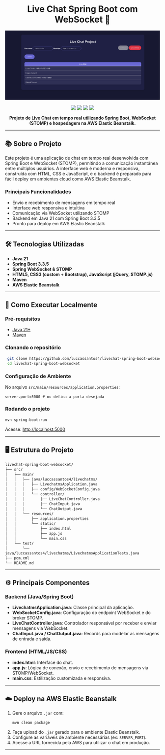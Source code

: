 [JAVA_BADGE]: https://img.shields.io/badge/java-%23ED8B00.svg?style=for-the-badge&logo=openjdk&logoColor=white
[SPRING_BADGE]: https://img.shields.io/badge/spring-%236DB33F.svg?style=for-the-badge&logo=spring&logoColor=white
[AWS_BADGE]: https://img.shields.io/badge/AWS-%23FF9900.svg?style=for-the-badge&logo=amazon-aws&logoColor=white

<h1 align="center">Live Chat Spring Boot com WebSocket 💬</h1>

<p align="center">
  <img src="https://github.com/luccassantos4/livechat-spring-boot-websocket/blob/main/live-chat-print2.png?raw=true" width="600" alt="Live Chat Screenshot"/>
</p>

<p align="center">
  <img src="https://img.shields.io/badge/java-21-blue?style=for-the-badge&logo=openjdk"/>
  <img src="https://img.shields.io/badge/spring-3.https://github.com/luccassantos4/livechat-spring-boot-websocket.git3.5-brightgreen?style=for-the-badge&logo=spring"/>
  <img src="https://img.shields.io/badge/websocket-STOMP-blueviolet?style=for-the-badge"/>
  <img src="https://img.shields.io/badge/AWS-ElasticBeanstalk-orange?style=for-the-badge&logo=amazon-aws"/>
</p>

<p align="center">
  <b>Projeto de Live Chat em tempo real utilizando Spring Boot, WebSocket (STOMP) e hospedagem na AWS Elastic Beanstalk.</b>
</p>

---

## 📚 Sobre o Projeto

Este projeto é uma aplicação de chat em tempo real desenvolvida com Spring Boot e WebSocket (STOMP), permitindo a comunicação instantânea entre múltiplos usuários. A interface web é moderna e responsiva, construída com HTML, CSS e JavaScript, e o backend é preparado para fácil deploy em ambientes cloud como AWS Elastic Beanstalk.

### Principais Funcionalidades
- Envio e recebimento de mensagens em tempo real
- Interface web responsiva e intuitiva
- Comunicação via WebSocket utilizando STOMP
- Backend em Java 21 com Spring Boot 3.3.5
- Pronto para deploy em AWS Elastic Beanstalk

---

## 🛠️ Tecnologias Utilizadas
- **Java 21**
- **Spring Boot 3.3.5**
- **Spring WebSocket & STOMP**
- **HTML5, CSS3 (custom + Bootstrap), JavaScript (jQuery, STOMP.js)**
- **Maven**
- **AWS Elastic Beanstalk**

---

## 🚀 Como Executar Localmente

### Pré-requisitos
- [Java 21+](https://adoptium.net/)
- [Maven](https://maven.apache.org/)

### Clonando o repositório
```bash
 git clone https://github.com/luccassantos4/livechat-spring-boot-websocket.git
 cd livechat-spring-boot-websocket
```

### Configuração de Ambiente
No arquivo `src/main/resources/application.properties`:
```properties
server.port=5000 # ou defina a porta desejada
```

### Rodando o projeto
```bash
mvn spring-boot:run
```
Acesse: [http://localhost:5000](http://localhost:5000)

---

## 🖥️ Estrutura do Projeto
```
livechat-spring-boot-websocket/
├── src/
│   ├── main/
│   │   ├── java/luccassantos4/livechatms/
│   │   │   ├── LivechatmsApplication.java
│   │   │   ├── config/WebSocketConfig.java
│   │   │   └── controller/
│   │   │       ├── LiveChatController.java
│   │   │       ├── ChatInput.java
│   │   │       └── ChatOutput.java
│   │   └── resources/
│   │       ├── application.properties
│   │       └── static/
│   │           ├── index.html
│   │           ├── app.js
│   │           └── main.css
│   └── test/
│       └── java/luccassantos4/livechatms/LivechatmsApplicationTests.java
├── pom.xml
└── README.md
```

---

## ⚙️ Principais Componentes

### Backend (Java/Spring Boot)
- **LivechatmsApplication.java**: Classe principal da aplicação.
- **WebSocketConfig.java**: Configuração do endpoint WebSocket e do broker STOMP.
- **LiveChatController.java**: Controlador responsável por receber e enviar mensagens via WebSocket.
- **ChatInput.java / ChatOutput.java**: Records para modelar as mensagens de entrada e saída.

### Frontend (HTML/JS/CSS)
- **index.html**: Interface do chat.
- **app.js**: Lógica de conexão, envio e recebimento de mensagens via STOMP/WebSocket.
- **main.css**: Estilização customizada e responsiva.

---

## ☁️ Deploy na AWS Elastic Beanstalk

1. Gere o arquivo `.jar` com:
   ```bash
   mvn clean package
   ```
2. Faça upload do `.jar` gerado para o ambiente Elastic Beanstalk.
3. Configure as variáveis de ambiente necessárias (ex: `SERVER_PORT`).
4. Acesse a URL fornecida pela AWS para utilizar o chat em produção.

---